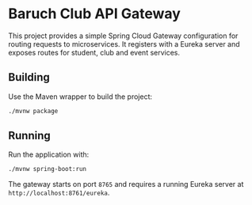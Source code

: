 # Baruch Club API Gateway

This project provides a simple Spring Cloud Gateway configuration for routing requests to microservices. It registers with a Eureka server and exposes routes for student, club and event services.

## Building

Use the Maven wrapper to build the project:

```bash
./mvnw package
```

## Running

Run the application with:

```bash
./mvnw spring-boot:run
```

The gateway starts on port `8765` and requires a running Eureka server at `http://localhost:8761/eureka`.
